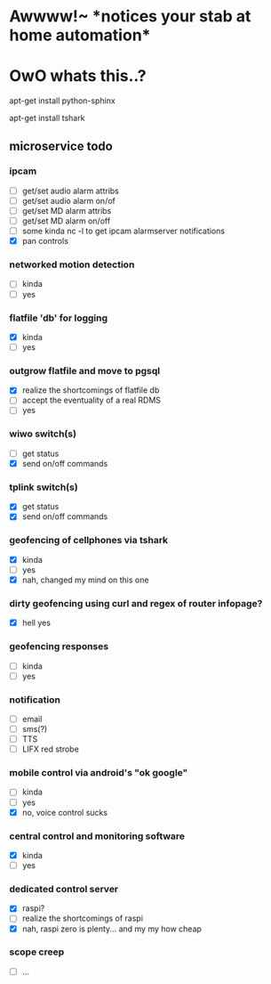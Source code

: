# Awwww!~ \*notices your stab at home automation\* 
# OwO whats this..?


apt-get install python-sphinx

apt-get install tshark

## microservice todo

### ipcam
- [ ] get/set audio alarm attribs
- [ ] get/set audio alarm on/of
- [ ] get/set MD alarm attribs
- [ ] get/set MD alarm on/off
- [ ] some kinda nc -l to get ipcam alarmserver notifications
- [x] pan controls

### networked motion detection
- [ ] kinda
- [ ] yes

### flatfile 'db' for logging
- [x] kinda
- [ ] yes

### outgrow flatfile and move to pgsql
- [x] realize the shortcomings of flatfile db
- [ ] accept the eventuality of a real RDMS
- [ ] yes

### wiwo switch(s)
- [ ] get status
- [x] send on/off commands

### tplink switch(s)
- [x] get status
- [x] send on/off commands

### geofencing of cellphones via tshark
- [x] kinda
- [ ] yes
- [x] nah, changed my mind on this one

### dirty geofencing using curl and regex of router infopage?
- [x] hell yes

### geofencing responses
- [ ] kinda
- [ ] yes

### notification
- [ ] email
- [ ] sms(?)
- [ ] TTS
- [ ] LIFX red strobe

### mobile control via android's "ok google"
- [ ] kinda
- [ ] yes
- [x] no, voice control sucks

### central control and monitoring software
- [x] kinda
- [ ] yes

### dedicated control server
- [x] raspi?
- [ ] realize the shortcomings of raspi
- [x] nah, raspi zero is plenty... and my my how cheap

### scope creep
- [ ] ...
